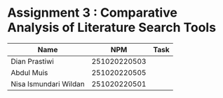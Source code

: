 # Assignment 3 : Comparative Analysis of Literature Search Tools

| Name          | NPM  | Task            |
| ------------ | -------------- | --------------- |
| Dian Prastiwi |   251020220503     |    |
|  Abdul Muis  |   251020220505     |         |
| Nisa Ismundari Wildan  |   251020220501    | |
